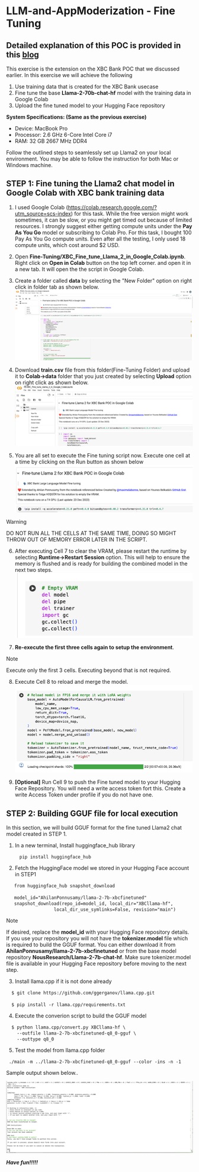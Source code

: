 # LLM-and-AppModerization - Fine Tuning

## Detailed explanation of this POC is provided in this [blog](https://medium.com/@ahilanp/part-ii-poc-beyond-the-buzz-highlighting-the-impact-of-ai-in-modernizing-application-ff0c1e8efb87) ##

This exercise is the extension on the XBC Bank POC that we discussed earlier. In this exercise we will achieve the following

1. Use training data that is created for the XBC Bank usecase
2. Fine tune the base **Llama-2-70b-chat-hf** model with the training data in Google Colab 
3. Upload the fine tuned model to your Hugging Face repository
   
**System Specifications: (Same as the previous exercise)**

- Device: MacBook Pro
- Processor: 2.6 GHz 6-Core Intel Core i7
- RAM: 32 GB 2667 MHz DDR4

Follow the outlined steps to seamlessly set up Llama2 on your local environment. You may be able to follow the instruction for both Mac or Windows machine.

## STEP 1: Fine tuning the Llama2 chat model in Google Colab with XBC bank training data

1. I used Google Colab (https://colab.research.google.com/?utm_source=scs-index) for this task. While the free version might work sometimes, it can be slow, or you might get timed out because of limited resources. I strongly suggest either getting compute units under the **Pay As You Go** model or subscribing to Colab Pro. For this task, I bought 100 Pay As You Go compute units. Even after all the testing, I only used 18 compute units, which cost around $2 USD.

2. Open **Fine-Tuning/XBC_Fine_tune_Llama_2_in_Google_Colab.ipynb**. Right click on **Open in Colab** button on the top left corner. and open it in a new tab. It will open the the script in Google Colab. 

3. Create a folder called **data** by selecting the "New Folder" option on right click in folder tab as shown below.
   ![Colab UI](../images/colab.png)

4. Download **train.csv** file from this folder(Fine-Tuning Folder) and upload it to **Colab->data** folder that you just created by selecting **Upload** option on right click as shown below.
   ![Colab UI](../images/colab-trainingfile.png)


5. You are all set to execute the Fine tuning script now. Execute one cell at a time by clicking on the Run button as shown below
   ![Colab UI](../images/Colab-runscript.png)

 >[!WARNING]
 >DO NOT RUN ALL THE CELLS AT THE SAME TIME, DOING SO MIGHT THROW OUT OF MEMORY ERROR LATER IN THE SCRIPT.

6. After executing Cell 7 to clear the VRAM, please restart the runtime by selecting **Runtime->Restart Session** option. This will help to ensure the memory is flushed and is ready for building the combined model in the next two steps.
   ![Colab UI](../images/colab-clearRAM.png)

7. **Re-execute the first three cells again to setup the environment**. 
 >[!NOTE]
 >Execute only the first 3 cells. Executing beyond that is not required.
   
8. Execute Cell 8 to reload and merge the model.
   ![Colab UI](../images/colab-buildmodel.png) 

9. **[Optional]** Run Cell 9 to push the Fine tuned model to your Hugging Face Repository. You will need a write access token fort this. Create a write Access Token under profile if you do not have one.

## STEP 2: Building GGUF file for local execution 

In this section, we will build GGUF format for the fine tuned Llama2 chat model created in STEP 1.

1.  In a new terminal, Install huggingface_hub library
   
```
     pip install huggingface_hub
```

2. Fetch the HuggingFace model we stored in your Hugging Face account in STEP1

```
   from huggingface_hub snapshot_download
   
   model_id="AhilanPonnusamy/llama-2-7b-xbcfinetuned"
   snapshot_download(repo_id=model_id, local_dir="XBCllama-hf",
                  local_dir_use_symlinks=False, revision="main")
```

 >[!NOTE]
 >If desired, replace the **model_id** with your Hugging Face repository details. If you use your repository you will not have the **tokenizer.model** file which is required to build the GGUF format. You can either download it from **AhilanPonnusamy/llama-2-7b-xbcfinetuned** or from the 
 >base model repository **NousResearch/Llama-2-7b-chat-hf**. Make sure tokenizer.model file is available in your Hugging Face repository before moving to the next step.

3. Install llama.cpp if it is not done already

```
  $ git clone https://github.com/ggerganov/llama.cpp.git

  $ pip install -r llama.cpp/requirements.txt
```

4. Execute the converion script to build the GGUF model

```
  $ python llama.cpp/convert.py XBCllama-hf \
    --outfile llama-2-7b-xbcfinetuned-q8_0-gguf \
    --outtype q8_0
```

5. Test the model from llama.cpp folder

```
 ./main -m ../llama-2-7b-xbcfinetuned-q8_0-gguf --color -ins -n -1
```
Sample output shown below..


![Colab UI](../images/finetuned-chat.png) 

***Have fun!!!!!***

